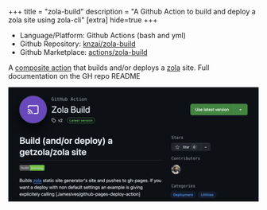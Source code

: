 +++
title = "zola-build"
description = "A Github Action to build and deploy a zola site using zola-cli"
[extra]
hide=true
+++

- Language/Platform: Github Actions (bash and yml)
- Github Repository: [knzai/zola-build](https://github.com/knzai/zola-build)
- Github Marketplace: [actions/zola-build](https://github.com/marketplace/actions/zola-build)

A [composite action](https://docs.github.com/en/actions/creating-actions/creating-a-composite-action) that builds and/or deploys a [zola](https://www.getzola.org/) site. Full documentation on the GH repo README

![image](/assets/images/projects/zola-build.png)
